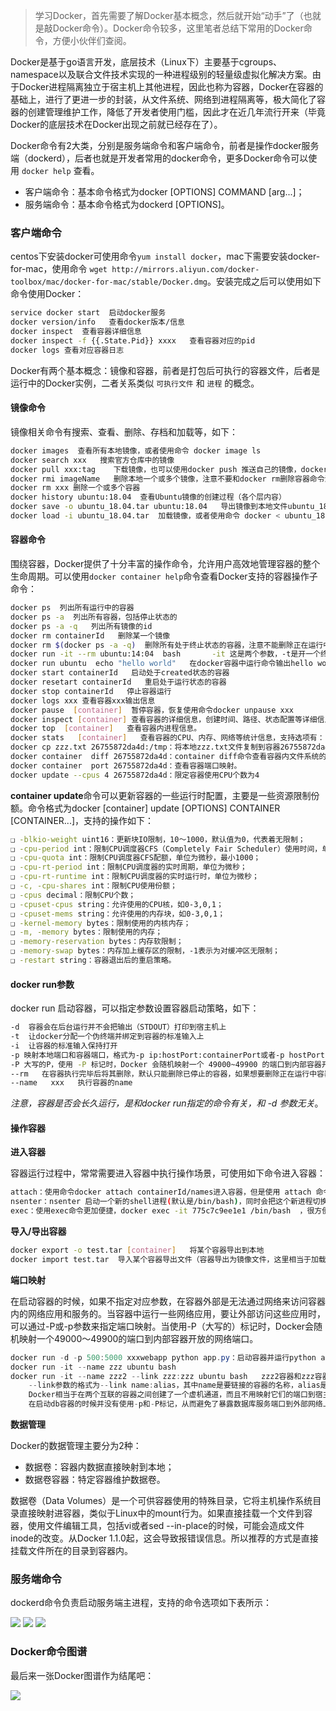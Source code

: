 > 学习Docker，首先需要了解Docker基本概念，然后就开始“动手”了（也就是敲Docker命令）。Docker命令较多，这里笔者总结下常用的Docker命令，方便小伙伴们查阅。

Docker是基于go语言开发，底层技术（Linux下）主要基于cgroups、namespace以及联合文件技术实现的一种进程级别的轻量级虚拟化解决方案。由于Docker进程隔离独立于宿主机上其他进程，因此也称为容器，Docker在容器的基础上，进行了更进一步的封装，从文件系统、网络到进程隔离等，极大简化了容器的创建管理维护工作，降低了开发者使用门槛，因此才在近几年流行开来（毕竟Docker的底层技术在Docker出现之前就已经存在了）。

Docker命令有2大类，分别是服务端命令和客户端命令，前者是操作docker服务端（dockerd），后者也就是开发者常用的docker命令，更多Docker命令可以使用 `docker help` 查看。

- 客户端命令：基本命令格式为docker [OPTIONS] COMMAND [arg...]；
- 服务端命令：基本命令格式为dockerd [OPTIONS]。

### 客户端命令

centos下安装docker可使用命令`yum install docker`，mac下需要安装docker-for-mac，使用命令 `wget http://mirrors.aliyun.com/docker-toolbox/mac/docker-for-mac/stable/Docker.dmg`。安装完成之后可以使用如下命令使用Docker：

```bash
service docker start  启动docker服务
docker version/info   查看docker版本/信息
docker inspect  查看容器详细信息
docker inspect -f {{.State.Pid}} xxxx   查看容器对应的pid
docker logs 查看对应容器日志
```

Docker有两个基本概念：镜像和容器，前者是打包后可执行的容器文件，后者是运行中的Docker实例，二者关系类似 `可执行文件` 和 `进程` 的概念。

#### 镜像命令

镜像相关命令有搜索、查看、删除、存档和加载等，如下：

```bash
docker images  查看所有本地镜像，或者使用命令 docker image ls
docker search xxx   搜索官方仓库中的镜像
docker pull xxx:tag    下载镜像，也可以使用docker push 推送自己的镜像，docker run xxx命令会启动容器，当本地没有容器镜像是会从仓库中拉取
docker rmi imageName   删除本地一个或多个镜像，注意不要和docker rm删除容器命令混淆
docker rm xxx 删除一个或多个容器
docker history ubuntu:18.04  查看Ubuntu镜像的创建过程（各个层内容）
docker save -o ubuntu_18.04.tar ubuntu:18.04   导出镜像到本地文件ubuntu_18.04.tar
docker load -i ubuntu_18.04.tar  加载镜像，或者使用命令 docker < ubuntu_18.04.tar
```

#### 容器命令

围绕容器，Docker提供了十分丰富的操作命令，允许用户高效地管理容器的整个生命周期。可以使用`docker container help`命令查看Docker支持的容器操作子命令：

```bash
docker ps  列出所有运行中的容器
docker ps -a  列出所有容器，包括停止状态的
docker ps -a -q   列出所有镜像的id
docker rm containerId   删除某一个镜像
docker rm $(docker ps -a -q)  删除所有处于终止状态的容器，注意不能删除正在运行中的容器
docker run -it --rm ubuntu:14:04  bash       -it 这是两个参数，-t是开一个终端（伪终端绑定到容器的标准输入上），-i是交互式命令让容器的标准输入保持打开。--rm是容器退出后删除，默认情况下容器退出不会自动删除，方便排查问题。ubuntu:14:04使用的启动镜像。bash放在镜像后面的命令。执行exit命令从容器中退出时，容器会自动退出。有时候需要让容器已后台守护态运行，此时需要增加-d参数，比如docker urn -d ubuntu。
docker run ubuntu  echo "hello world"   在docker容器中运行命令输出hello world
docker start containerId   启动处于created状态的容器
docker resetart containerId   重启处于运行状态的容器
docker stop containerId   停止容器运行
docker logs xxx 查看容器xxx输出信息
docker pause  [container]  暂停容器，恢复使用命令docker unpause xxx
docker inspect [container] 查看容器的详细信息，创建时间、路径、状态配置等详细信息。
docker top  [container]   查看容器内进程信息。
docker stats   [container]   查看容器的CPU、内存、网络等统计信息，支持选项有：-a:输出所有统计信息，默认只输出运行中信息；-no-stream:不持续输出，默认会自动更新统计结果。
docker cp zzz.txt 26755872da4d:/tmp：将本地zzz.txt文件复制到容器26755872da4d的/tmp目录下，也可以使用命令将容器内文件复制到本地机器，docker cp 26755872da4d:/tmp/zzz.txt /tmp。
docker container  diff 26755872da4d：container diff命令查看容器内文件系统的变更。
docker container  port 26755872da4d：查看容器端口映射。
docker update --cpus 4 26755872da4d：限定容器使用CPU个数为4
```

**container update**命令可以更新容器的一些运行时配置，主要是一些资源限制份额。命令格式为docker [container] update [OPTIONS] CONTAINER [CONTAINER...]，支持的操作如下：

```bash
❑ -blkio-weight uint16：更新块IO限制，10～1000，默认值为0，代表着无限制；
❑ -cpu-period int：限制CPU调度器CFS（Completely Fair Scheduler）使用时间，单位为微秒，最小1000；
❑ -cpu-quota int：限制CPU调度器CFS配额，单位为微秒，最小1000；
❑ -cpu-rt-period int：限制CPU调度器的实时周期，单位为微秒；
❑ -cpu-rt-runtime int：限制CPU调度器的实时运行时，单位为微秒；
❑ -c, -cpu-shares int：限制CPU使用份额；
❑ -cpus decimal：限制CPU个数；
❑ -cpuset-cpus string：允许使用的CPU核，如0-3,0,1；
❑ -cpuset-mems string：允许使用的内存块，如0-3,0,1；
❑ -kernel-memory bytes：限制使用的内核内存；
❑ -m, -memory bytes：限制使用的内存；
❑ -memory-reservation bytes：内存软限制；
❑ -memory-swap bytes：内存加上缓存区的限制，-1表示为对缓冲区无限制；
❑ -restart string：容器退出后的重启策略。
```

#### docker run参数

docker run 启动容器，可以指定参数设置容器启动策略，如下：

```bash
-d  容器会在后台运行并不会把输出（STDOUT）打印到宿主机上
-t  让docker分配一个伪终端并绑定到容器的标准输入上
-i  让容器的标准输入保持打开
-p 映射本地端口和容器端口，格式为-p ip:hostPort:containerPort或者-p hostPort:containerPort。
-P 大写的P，使用 -P 标记时，Docker 会随机映射一个 49000~49900 的端口到内部容器开放的网络端口。
--rm   在容器执行完毕后将其删除，默认只能删除已停止的容器，如果想要删除正在运行中容器，可增加-f参数。
--name   xxx   执行容器的name
```

*注意，容器是否会长久运行，是和docker run指定的命令有关，和 -d 参数无关*。

#### 操作容器

**进入容器**

容器运行过程中，常常需要进入容器中执行操作场景，可使用如下命令进入容器：

```bash
attach：使用命令docker attach containerId/names进入容器，但是使用 attach 命令有时候并不方便。当多个窗口同时 attach 到同一个容器的时候，所有窗口都会同步显示。当某个窗口因命令阻塞时,其他窗口也无法执行操作了。注意，进入容器后，如果使用exit退出容器，那么容器也会停止运行，可以使用命令Ctrl+P+Q来退出但不关闭容器。
nsenter：nsenter 启动一个新的shell进程(默认是/bin/bash)，同时会把这个新进程切换到和目标(target)进程相同的命名空间，这样就相当于进入了容器内部。nsenter 要正常工作需要有 root 权限
exec：使用exec命令更加便捷，docker exec -it 775c7c9ee1e1 /bin/bash  ，很方便的进入容器
```

**导入/导出容器**

```bash
docker export -o test.tar [container]   将某个容器导出到本地
docker import test.tar  导入某个容器导出文件（容器导出为镜像文件，这里相当于加载镜像文件）。实际上，既可以使用docker load命令来导入镜像存储文件到本地镜像库，也可以使用docker[container] import命令来导入一个容器快照到本地镜像库。这两者的区别在于：容器快照文件将丢弃所有的历史记录和元数据信息（即仅保存容器当时的快照状态），而镜像存储文件将保存完整记录，体积更大。此外，从容器快照文件导入时可以重新指定标签等元数据信息。
```

**端口映射**

在启动容器的时候，如果不指定对应参数，在容器外部是无法通过网络来访问容器内的网络应用和服务的。当容器中运行一些网络应用，要让外部访问这些应用时，可以通过-P或-p参数来指定端口映射。当使用-P（大写的）标记时，Docker会随机映射一个49000～49900的端口到内部容器开放的网络端口。

```java
docker run -d -p 500:5000 xxxwebapp python app.py：启动容器并运行python app.py程序，映射本地500端口到容器5000端口。或者使用docker run -d -p 127.0.0.1:500:5000 xxxwebapp python app.py指定特定地址。
docker run -it --name zzz ubuntu bash
docker run -it --name zzz2 --link zzz:zzz ubuntu bash   zzz2容器和zzz容器建立互联关系。
    --link参数的格式为--link name:alias，其中name是要链接的容器的名称，alias是别名。
    Docker相当于在两个互联的容器之间创建了一个虚机通道，而且不用映射它们的端口到宿主主机上。
    在启动db容器的时候并没有使用-p和-P标记，从而避免了暴露数据库服务端口到外部网络上。
```

**数据管理**

Docker的数据管理主要分为2种：

- 数据卷：容器内数据直接映射到本地；
- 数据卷容器：特定容器维护数据卷。

数据卷（Data Volumes）是一个可供容器使用的特殊目录，它将主机操作系统目录直接映射进容器，类似于Linux中的mount行为。如果直接挂载一个文件到容器，使用文件编辑工具，包括vi或者sed --in-place的时候，可能会造成文件inode的改变。从Docker 1.1.0起，这会导致报错误信息。所以推荐的方式是直接挂载文件所在的目录到容器内。

### 服务端命令

dockerd命令负责启动服务端主进程，支持的命令选项如下表所示：

<img src="./_image/Docker命令/image-20191229123704525.png"/>

<img src="./_image/Docker命令/image-20191229123752366.png"/>

<img src="./_image/Docker命令/image-20191229123800615.png"/>

### Docker命令图谱

最后来一张Docker图谱作为结尾吧：

<img src="./_image/Docker命令/image-20191229123859256.png"/>
